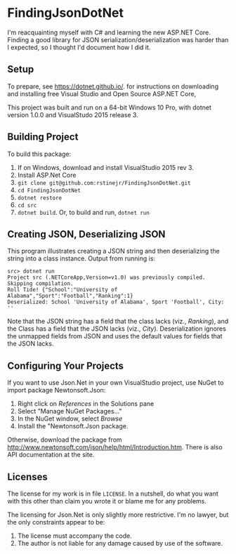 # FindingJsonDotNet

I'm reacquainting  myself with C# and learning the new ASP.NET Core.  Finding a good library for JSON serialization/deserialization was harder than I expected, so I thought I'd document how I did it.

## Setup

To prepare, 
see https://dotnet.github.io/.
for instructions on downloading and installing free Visual Studio and Open Source ASP.NET Core,

This project was built and run on a 64-bit Windows 10 Pro, with dotnet version 1.0.0 and VisualStudo 2015 release 3.

## Building Project

To build this package:

1. If on Windows, download and install VisualStudio 2015 rev 3.
2. Install ASP.Net Core
3. `git clone git@github.com:rstinejr/FindingJsonDotNet.git`
4. `cd FindingJsonDotNet`
5. `dotnet restore`
6. `cd src`
7. `dotnet build`.  Or, to build and run, `dotnet run`

## Creating JSON, Deserializing JSON

This program illustrates creating a JSON string and then deserializing the string into 
a class instance.  Output from running is:

```
src> dotnet run
Project src (.NETCoreApp,Version=v1.0) was previously compiled. Skipping compilation.
Roll Tide! {"School":"University of Alabama","Sport":"Football","Ranking":1}
Deserialized: School 'University of Alabama', Sport 'Football', City: ''
```

Note that the JSON string has a field that the class lacks (viz., *Ranking*), and the
Class has a field that the JSON lacks (viz., *City*). Deserialization ignores the
unmapped fields from JSON and uses the default values for fields that the JSON lacks.

## Configuring Your Projects

If you want to use Json.Net in your own VisualStudio project, use NuGet to import
package Newtonsoft.Json:

1. Right click on *References* in the Solutions pane
2. Select "Manage NuGet Packages..."
3. In the NuGet window, select *Browse*
4. Install the "Newtonsoft.Json package.

Otherwise, download the package from
http://www.newtonsoft.com/json/help/html/Introduction.htm. There is also
API documentation at the site.

## Licenses

The license for my work is in file `LICENSE`. In a nutshell, do what you want with this other than claim you wrote it or blame 
me for any problems.

The licensing for Json.Net is only slightly more restrictive.  I'm no lawyer, but the only constraints appear to be:

1. The license must accompany the code.
2. The author is not liable for any damage caused by use of the software.
